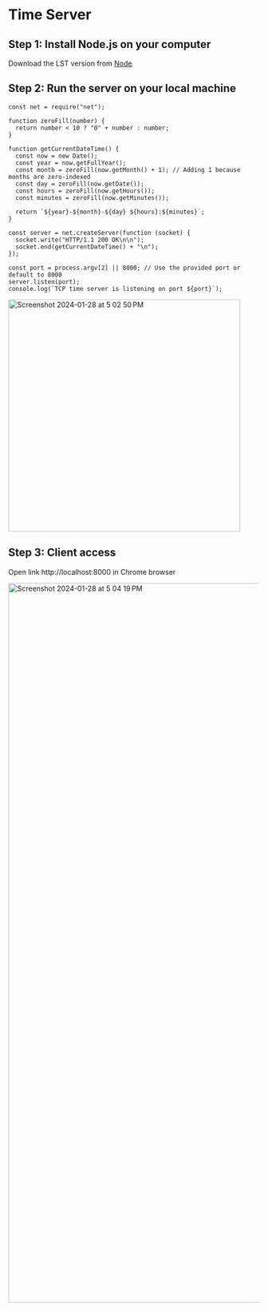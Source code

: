 # Time Server

## Step 1: Install Node.js on your computer
Download the LST version from [Node](https://nodejs.org/en)

## Step 2: Run the server on your local machine
```
const net = require("net");

function zeroFill(number) {
  return number < 10 ? "0" + number : number;
}

function getCurrentDateTime() {
  const now = new Date();
  const year = now.getFullYear();
  const month = zeroFill(now.getMonth() + 1); // Adding 1 because months are zero-indexed
  const day = zeroFill(now.getDate());
  const hours = zeroFill(now.getHours());
  const minutes = zeroFill(now.getMinutes());

  return `${year}-${month}-${day} ${hours}:${minutes}`;
}

const server = net.createServer(function (socket) {
  socket.write("HTTP/1.1 200 OK\n\n");
  socket.end(getCurrentDateTime() + "\n");
});

const port = process.argv[2] || 8000; // Use the provided port or default to 8000
server.listen(port);
console.log(`TCP time server is listening on port ${port}`);
```
<img width="465" alt="Screenshot 2024-01-28 at 5 02 50 PM" src="https://github.com/RuichenCN/Cloud_Computing_Infrastructure/assets/113652310/e3f1e969-5bf9-4aab-be90-f02252e505a5">

## Step 3: Client access
Open link http://localhost:8000 in Chrome browser

<img width="1440" alt="Screenshot 2024-01-28 at 5 04 19 PM" src="https://github.com/RuichenCN/Cloud_Computing_Infrastructure/assets/113652310/cc8e30db-ca96-442a-8af6-fe264ae88afe">
